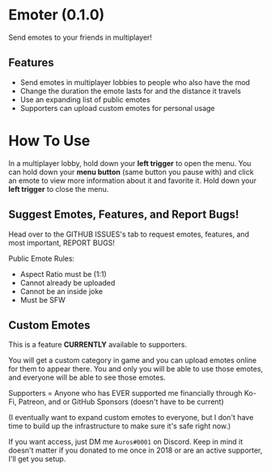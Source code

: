 # Emoter (0.1.0)
Send emotes to your friends in multiplayer!

## Features
* Send emotes in multiplayer lobbies to people who also have the mod
* Change the duration the emote lasts for and the distance it travels
* Use an expanding list of public emotes
* Supporters can upload custom emotes for personal usage

# How To Use
In a multiplayer lobby, hold down your **left trigger** to open the menu.
You can hold down your **menu button** (same button you pause with) and click an emote to view more information about it and favorite it.
Hold down your **left trigger** to close the menu.

## Suggest Emotes, Features, and Report Bugs!
Head over to the GITHUB ISSUES's tab to request emotes, features, and most important, REPORT BUGS!

Public Emote Rules:
* Aspect Ratio must be (1:1)
* Cannot already be uploaded
* Cannot be an inside joke
* Must be SFW

## Custom Emotes
This is a feature **CURRENTLY** available to supporters.

You will get a custom category in game and you can upload emotes online for them to appear there. You and only you will be able to use those emotes, and everyone will be able to see those emotes.

Supporters = Anyone who has EVER supported me financially through Ko-Fi, Patreon, and or GitHub Sponsors (doesn't have to be current)

(I eventually want to expand custom emotes to everyone, but I don't have time to build up the infrastructure to make sure it's safe right now.)

If you want access, just DM me `Auros#0001` on Discord. Keep in mind it doesn't matter if you donated to me once in 2018 or are an active supporter, I'll get you setup.

